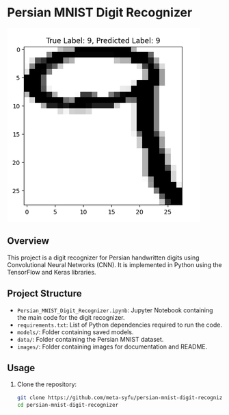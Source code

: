 # Persian MNIST Digit Recognizer

![Sample Image](sample_image.png)

## Overview
This project is a digit recognizer for Persian handwritten digits using Convolutional Neural Networks (CNN). It is implemented in Python using the TensorFlow and Keras libraries.

## Project Structure
- `Persian_MNIST_Digit_Recognizer.ipynb`: Jupyter Notebook containing the main code for the digit recognizer.
- `requirements.txt`: List of Python dependencies required to run the code.
- `models/`: Folder containing saved models.
- `data/`: Folder containing the Persian MNIST dataset.
- `images/`: Folder containing images for documentation and README.

## Usage
1. Clone the repository:
   ```bash
   git clone https://github.com/meta-syfu/persian-mnist-digit-recognizer.git
   cd persian-mnist-digit-recognizer

